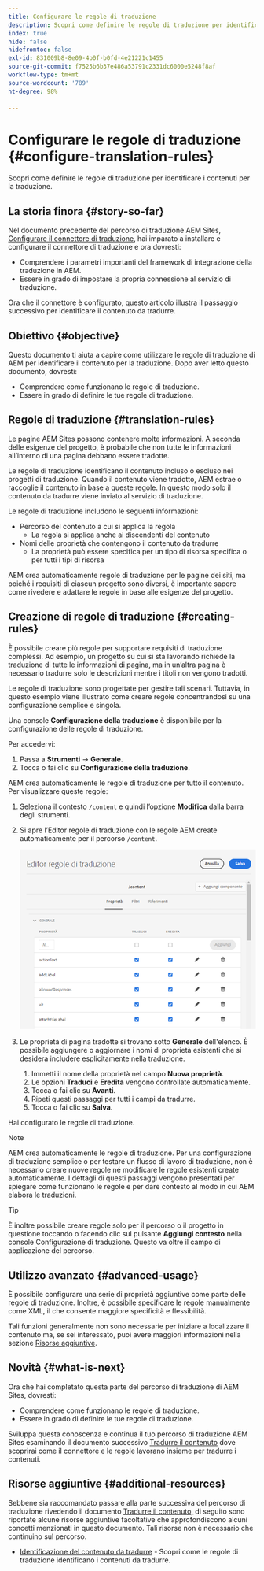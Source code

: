 ```yaml
---
title: Configurare le regole di traduzione
description: Scopri come definire le regole di traduzione per identificare i contenuti per la traduzione.
index: true
hide: false
hidefromtoc: false
exl-id: 831009b8-8e09-4b0f-b0fd-4e21221c1455
source-git-commit: f7525b6b37e486a53791c2331dc6000e5248f8af
workflow-type: tm+mt
source-wordcount: '789'
ht-degree: 98%

---
```


# Configurare le regole di traduzione {#configure-translation-rules}

Scopri come definire le regole di traduzione per identificare i contenuti per la traduzione.

## La storia finora {#story-so-far}

Nel documento precedente del percorso di traduzione AEM Sites, [Configurare il connettore di traduzione](configure-connector.md), hai imparato a installare e configurare il connettore di traduzione e ora dovresti:

* Comprendere i parametri importanti del framework di integrazione della traduzione in AEM.
* Essere in grado di impostare la propria connessione al servizio di traduzione.

Ora che il connettore è configurato, questo articolo illustra il passaggio successivo per identificare il contenuto da tradurre.

## Obiettivo {#objective}

Questo documento ti aiuta a capire come utilizzare le regole di traduzione di AEM per identificare il contenuto per la traduzione. Dopo aver letto questo documento, dovresti:

* Comprendere come funzionano le regole di traduzione.
* Essere in grado di definire le tue regole di traduzione.

## Regole di traduzione {#translation-rules}

Le pagine AEM Sites possono contenere molte informazioni. A seconda delle esigenze del progetto, è probabile che non tutte le informazioni all’interno di una pagina debbano essere tradotte.

Le regole di traduzione identificano il contenuto incluso o escluso nei progetti di traduzione. Quando il contenuto viene tradotto, AEM estrae o raccoglie il contenuto in base a queste regole. In questo modo solo il contenuto da tradurre viene inviato al servizio di traduzione.

Le regole di traduzione includono le seguenti informazioni:

* Percorso del contenuto a cui si applica la regola
   * La regola si applica anche ai discendenti del contenuto
* Nomi delle proprietà che contengono il contenuto da tradurre
   * La proprietà può essere specifica per un tipo di risorsa specifica o per tutti i tipi di risorsa

AEM crea automaticamente regole di traduzione per le pagine dei siti, ma poiché i requisiti di ciascun progetto sono diversi, è importante sapere come rivedere e adattare le regole in base alle esigenze del progetto.

## Creazione di regole di traduzione {#creating-rules}

È possibile creare più regole per supportare requisiti di traduzione complessi. Ad esempio, un progetto su cui si sta lavorando richiede la traduzione di tutte le informazioni di pagina, ma in un’altra pagina è necessario tradurre solo le descrizioni mentre i titoli non vengono tradotti.

Le regole di traduzione sono progettate per gestire tali scenari. Tuttavia, in questo esempio viene illustrato come creare regole concentrandosi su una configurazione semplice e singola.

Una console **Configurazione della traduzione** è disponibile per la configurazione delle regole di traduzione.

Per accedervi:

1. Passa a **Strumenti** -> **Generale**.
1. Tocca o fai clic su **Configurazione della traduzione**.

AEM crea automaticamente le regole di traduzione per tutto il contenuto. Per visualizzare queste regole:

1. Seleziona il contesto `/content` e quindi l’opzione **Modifica** dalla barra degli strumenti.
1. Si apre l’Editor regole di traduzione con le regole AEM create automaticamente per il percorso `/content`.

   ![Editor regole di traduzione](assets/translation-rules-editor.png)

1. Le proprietà di pagina tradotte si trovano sotto **Generale** dell&#39;elenco. È possibile aggiungere o aggiornare i nomi di proprietà esistenti che si desidera includere esplicitamente nella traduzione.
   1. Immetti il nome della proprietà nel campo **Nuova proprietà**.
   1. Le opzioni **Traduci** e **Eredita** vengono controllate automaticamente.
   1. Tocca o fai clic su **Avanti**.
   1. Ripeti questi passaggi per tutti i campi da tradurre.
   1. Tocca o fai clic su **Salva**.

Hai configurato le regole di traduzione.

>[!NOTE]
>
>AEM crea automaticamente le regole di traduzione. Per una configurazione di traduzione semplice o per testare un flusso di lavoro di traduzione, non è necessario creare nuove regole né modificare le regole esistenti create automaticamente. I dettagli di questi passaggi vengono presentati per spiegare come funzionano le regole e per dare contesto al modo in cui AEM elabora le traduzioni.

>[!TIP]
>
>È inoltre possibile creare regole solo per il percorso o il progetto in questione toccando o facendo clic sul pulsante **Aggiungi contesto** nella console Configurazione di traduzione. Questo va oltre il campo di applicazione del percorso.

## Utilizzo avanzato {#advanced-usage}

È possibile configurare una serie di proprietà aggiuntive come parte delle regole di traduzione. Inoltre, è possibile specificare le regole manualmente come XML, il che consente maggiore specificità e flessibilità.

Tali funzioni generalmente non sono necessarie per iniziare a localizzare il contenuto ma, se sei interessato, puoi avere maggiori informazioni nella sezione [Risorse aggiuntive](#additional-resources).

## Novità {#what-is-next}

Ora che hai completato questa parte del percorso di traduzione di AEM Sites, dovresti:

* Comprendere come funzionano le regole di traduzione.
* Essere in grado di definire le tue regole di traduzione.

Sviluppa questa conoscenza e continua il tuo percorso di traduzione AEM Sites esaminando il documento successivo [Tradurre il contenuto](translate-content.md) dove scoprirai come il connettore e le regole lavorano insieme per tradurre i contenuti.

## Risorse aggiuntive {#additional-resources}

Sebbene sia raccomandato passare alla parte successiva del percorso di traduzione rivedendo il documento [Tradurre il contenuto,](translate-content.md) di seguito sono riportate alcune risorse aggiuntive facoltative che approfondiscono alcuni concetti menzionati in questo documento. Tali risorse non è necessario che continuino sul percorso.

* [Identificazione del contenuto da tradurre](/help/sites-cloud/administering/translation/rules.md) - Scopri come le regole di traduzione identificano i contenuti da tradurre.
